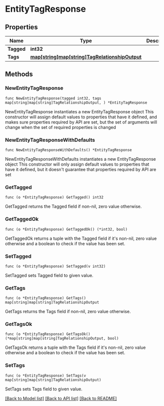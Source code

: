 # EntityTagResponse

## Properties

Name | Type | Description | Notes
------------ | ------------- | ------------- | -------------
**Tagged** | **int32** |  | 
**Tags** | [**map[string]map[string]TagRelationshipOutput**](map.md) |  | 

## Methods

### NewEntityTagResponse

`func NewEntityTagResponse(tagged int32, tags map[string]map[string]TagRelationshipOutput, ) *EntityTagResponse`

NewEntityTagResponse instantiates a new EntityTagResponse object
This constructor will assign default values to properties that have it defined,
and makes sure properties required by API are set, but the set of arguments
will change when the set of required properties is changed

### NewEntityTagResponseWithDefaults

`func NewEntityTagResponseWithDefaults() *EntityTagResponse`

NewEntityTagResponseWithDefaults instantiates a new EntityTagResponse object
This constructor will only assign default values to properties that have it defined,
but it doesn't guarantee that properties required by API are set

### GetTagged

`func (o *EntityTagResponse) GetTagged() int32`

GetTagged returns the Tagged field if non-nil, zero value otherwise.

### GetTaggedOk

`func (o *EntityTagResponse) GetTaggedOk() (*int32, bool)`

GetTaggedOk returns a tuple with the Tagged field if it's non-nil, zero value otherwise
and a boolean to check if the value has been set.

### SetTagged

`func (o *EntityTagResponse) SetTagged(v int32)`

SetTagged sets Tagged field to given value.


### GetTags

`func (o *EntityTagResponse) GetTags() map[string]map[string]TagRelationshipOutput`

GetTags returns the Tags field if non-nil, zero value otherwise.

### GetTagsOk

`func (o *EntityTagResponse) GetTagsOk() (*map[string]map[string]TagRelationshipOutput, bool)`

GetTagsOk returns a tuple with the Tags field if it's non-nil, zero value otherwise
and a boolean to check if the value has been set.

### SetTags

`func (o *EntityTagResponse) SetTags(v map[string]map[string]TagRelationshipOutput)`

SetTags sets Tags field to given value.



[[Back to Model list]](../README.md#documentation-for-models) [[Back to API list]](../README.md#documentation-for-api-endpoints) [[Back to README]](../README.md)


